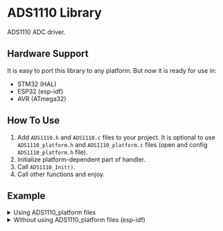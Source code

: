 # ADS1110 Library
ADS1110 ADC driver.


## Hardware Support
It is easy to port this library to any platform. But now it is ready for use in:
- STM32 (HAL)
- ESP32 (esp-idf)
- AVR (ATmega32)

## How To Use
1. Add `ADS1110.h` and `ADS1110.c` files to your project.  It is optional to use `ADS1110_platform.h` and `ADS1110_platform.c` files (open and config `ADS1110_platform.h` file).
2. Initialize platform-dependent part of handler.
4. Call `ADS1110_Init()`.
5. Call other functions and enjoy.

## Example
<details>
<summary>Using ADS1110_platform files</summary>

```c
#include <stdio.h>
#include "ADS1110.h"
#include "ADS1110_platform.h"

int main(void)
{
  ADS1110_Handler_t Handler = {0};
  ADS1110_Sample_t  Sample = {0};

  ADS1110_Platform_Init(&Handler);
  ADS1110_Init(&Handler, ADS1110_ADDRESS_A0);
  ADS1110_SetMode(&Handler, ADS1110_MODE_SINGLESHOT);
  ADS1110_SetGain(&Handler, ADS1110_GAIN_1);
  ADS1110_SetRate(&Handler, ADS1110_RATE_15MPS);

  while (1)
  {
    ADS1110_StartConversion(&Handler);
    while (ADS1110_CheckDataReady(&Handler) == ADS1110_DATA_NOT_READY);
    ADS1110_ReadSample(&Handler, &Sample);
    printf("Voltage: %fLux\r\n\r\n",
           Sample.Voltage);
  }

  ADS1110_DeInit(&Handler);
  return 0;
}
```
</details>


<details>
<summary>Without using ADS1110_platform files (esp-idf)</summary>

```c
#include <stdio.h>
#include <stdint.h>
#include "sdkconfig.h"
#include "esp_system.h"
#include "esp_err.h"
#include "driver/i2c.h"
#include "driver/gpio.h"
#include "freertos/FreeRTOS.h"
#include "ADS1110.h"

#define ADS1110_I2C_NUM   I2C_NUM_1
#define ADS1110_I2C_RATE  100000
#define ADS1110_SCL_GPIO  GPIO_NUM_13
#define ADS1110_SDA_GPIO  GPIO_NUM_14

int8_t
ADS1110_Platform_Init(void)
{
  i2c_config_t conf = {0};
  conf.mode = I2C_MODE_MASTER;
  conf.sda_io_num = ADS1110_SDA_GPIO;
  conf.sda_pullup_en = GPIO_PULLUP_DISABLE;
  conf.scl_io_num = ADS1110_SCL_GPIO;
  conf.scl_pullup_en = GPIO_PULLUP_DISABLE;
  conf.master.clk_speed = ADS1110_I2C_RATE;
  if (i2c_param_config(ADS1110_I2C_NUM, &conf) != ESP_OK)
    return -1;
  if (i2c_driver_install(ADS1110_I2C_NUM, conf.mode, 0, 0, 0) != ESP_OK)
    return -1;
  return 0;
}

int8_t
ADS1110_Platform_DeInit(void)
{
  i2c_driver_delete(ADS1110_I2C_NUM);
  gpio_reset_pin(ADS1110_SDA_GPIO);
  gpio_reset_pin(ADS1110_SCL_GPIO);
  return 0;
}

int8_t
ADS1110_Platform_Send(uint8_t Address, uint8_t *Data, uint8_t DataLen)
{
  i2c_cmd_handle_t ADS1110_i2c_cmd_handle = {0};
  Address <<= 1;
  Address &= 0xFE;

  ADS1110_i2c_cmd_handle = i2c_cmd_link_create();
  i2c_master_start(ADS1110_i2c_cmd_handle);
  i2c_master_write(ADS1110_i2c_cmd_handle, &Address, 1, 1);
  i2c_master_write(ADS1110_i2c_cmd_handle, Data, DataLen, 1);
  i2c_master_stop(ADS1110_i2c_cmd_handle);
  if (i2c_master_cmd_begin(ADS1110_I2C_NUM, ADS1110_i2c_cmd_handle, 1000 / portTICK_RATE_MS) != ESP_OK)
  {
    i2c_cmd_link_delete(ADS1110_i2c_cmd_handle);
    return -1;
  }
  i2c_cmd_link_delete(ADS1110_i2c_cmd_handle);
  return 0;
}

int8_t
ADS1110_Platform_Receive(uint8_t Address, uint8_t *Data, uint8_t DataLen)
{
  i2c_cmd_handle_t ADS1110_i2c_cmd_handle = {0};
  Address <<= 1;
  Address |= 0x01;

  ADS1110_i2c_cmd_handle = i2c_cmd_link_create();
  i2c_master_start(ADS1110_i2c_cmd_handle);
  i2c_master_write(ADS1110_i2c_cmd_handle, &Address, 1, 1);
  i2c_master_read(ADS1110_i2c_cmd_handle, Data, DataLen, I2C_MASTER_LAST_NACK);
  i2c_master_stop(ADS1110_i2c_cmd_handle);
  if (i2c_master_cmd_begin(ADS1110_I2C_NUM, ADS1110_i2c_cmd_handle, 1000 / portTICK_RATE_MS) != ESP_OK)
  {
    i2c_cmd_link_delete(ADS1110_i2c_cmd_handle);
    return -1;
  }
  i2c_cmd_link_delete(ADS1110_i2c_cmd_handle);
  return 0;
}


int main(void)
{
  ADS1110_Handler_t Handler = {0};
  ADS1110_Sample_t  Sample = {0};

  Handler.PlatformInit    = ADS1110_Platform_Init;
  Handler.PlatformDeInit  = ADS1110_Platform_DeInit;
  Handler.PlatformSend    = ADS1110_Platform_Send;
  Handler.PlatformReceive = ADS1110_Platform_Receive;

  ADS1110_Init(&Handler, ADS1110_ADDRESS_A0);
  ADS1110_SetMode(&Handler, ADS1110_MODE_SINGLESHOT);
  ADS1110_SetGain(&Handler, ADS1110_GAIN_1);
  ADS1110_SetRate(&Handler, ADS1110_RATE_15MPS);

  while (1)
  {
    ADS1110_StartConversion(&Handler);
    while (ADS1110_CheckDataReady(&Handler) == ADS1110_DATA_NOT_READY);
    ADS1110_ReadSample(&Handler, &Sample);
    printf("Voltage: %fLux\r\n\r\n",
           Sample.Voltage);
  }

  ADS1110_DeInit(&Handler);
  return 0;
}
```
</details>
